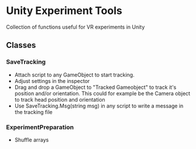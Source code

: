 # Unity Experiment Tools

Collection of functions useful for VR experiments in Unity

## Classes
### SaveTracking
- Attach script to any GameObject to start tracking.
- Adjust settings in the inspector
- Drag and drop a GameObject to "Tracked Gameobject" to track it's position and/or orientation. This could for example be the Camera object to track head position and orientation
- Use SaveTracking.Msg(string msg) in any script to write a message in the tracking file

### ExperimentPreparation
- Shuffle arrays
